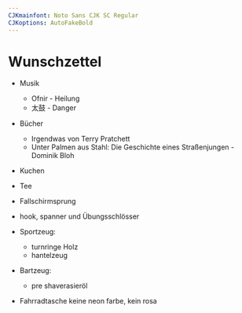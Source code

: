 ```yaml
---
CJKmainfont: Noto Sans CJK SC Regular
CJKoptions: AutoFakeBold
---
```


# Wunschzettel
- Musik
	- Ofnir - Heilung
	- 太鼓  - Danger
- Bücher
	- Irgendwas von Terry Pratchett
	- Unter Palmen aus Stahl: Die Geschichte eines Straßenjungen - Dominik Bloh
- Kuchen

- Tee
- Fallschirmsprung
- hook, spanner und Übungsschlösser
- Sportzeug:
    - turnringe Holz
    - hantelzeug
- Bartzeug:
    - pre shaverasieröl
- Fahrradtasche keine neon farbe, kein rosa 
